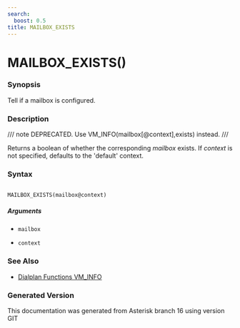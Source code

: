 ```yaml
---
search:
  boost: 0.5
title: MAILBOX_EXISTS
---
```


# MAILBOX_EXISTS()

### Synopsis

Tell if a mailbox is configured.

### Description


/// note
DEPRECATED. Use VM\_INFO(mailbox\[@context\],exists) instead.
///

Returns a boolean of whether the corresponding _mailbox_ exists. If _context_ is not specified, defaults to the 'default' context.<br>


### Syntax


```

MAILBOX_EXISTS(mailbox@context)
```
##### Arguments


* `mailbox`

* `context`

### See Also

* [Dialplan Functions VM_INFO](/Asterisk_16_Documentation/API_Documentation/Dialplan_Functions/VM_INFO)


### Generated Version

This documentation was generated from Asterisk branch 16 using version GIT 